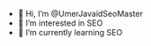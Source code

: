 - 👋 Hi, I’m @UmerJavaidSeoMaster
- 👀 I’m interested in SEO
- 🌱 I’m currently learning SEO

<!---
UmerJavaidSeoMaster/UmerJavaidSeoMaster is a ✨ special ✨ repository because its `README.md` (this file) appears on your GitHub profile.
You can click the Preview link to take a look at your changes.
--->
